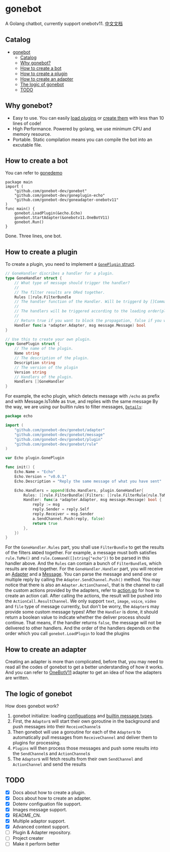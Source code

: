 # gonebot
A Golang chatbot, currently support onebotv11.
[中文文档](./README_CN.md)
## Catalog
- [gonebot](#gonebot)
	- [Catalog](#catalog)
	- [Why gonebot?](#why-gonebot)
	- [How to create a bot](#how-to-create-a-bot)
	- [How to create a plugin](#how-to-create-a-plugin)
	- [How to create an adapter](#how-to-create-an-adapter)
	- [The logic of gonebot](#the-logic-of-gonebot)
	- [TODO](#todo)
## Why gonebot?
- Easy to use. You can easily [load plugins](#how-to-create-a-bot) or [create them](#how-to-create-a-plugin) with less than 10 lines of code!
- High Performance. Powered by golang, we use minimum CPU and memory resource.
- Portable. Static compilation means you can compile the bot into an excutable file.
## How to create a bot
You can refer to [gonedemo](https://github.com/gonebot-dev/gonedemo)
```
package main
import (
	"github.com/gonebot-dev/gonebot"
	"github.com/gonebot-dev/goneplugin-echo"
	"github.com/gonebot-dev/goneadapter-onebotv11"
)
func main() {
	gonebot.LoadPlugin(&echo.Echo)
	gonebot.StartAdapter(&onebotv11.OneBotV11)
	gonebot.Run()
}
```
Done. Three lines, one bot.
## How to create a plugin
To create a plugin, you need to implement a [`GonePlugin` struct](./plugins/plugin.go).
```go
// GoneHandler discribes a handler for a plugin.
type GoneHandler struct {
	// What type of message should trigger the handler?
	//
	// The filter results are ORed together.
	Rules []rule.FilterBundle
	// The handler function of the Handler. Will be triggerd by []Command
	//
	// The handlers will be triggered according to the loading order(plugin first, then the handler)
	//
	// Return true if you want to block the propagation, false if you want other plugins to handle it too.
	Handler func(a *adapter.Adapter, msg message.Message) bool
}

// Use this to create your own plugin.
type GonePlugin struct {
	// The name of the plugin.
	Name string
	// The description of the plugin.
	Description string
	// The version of the plugin
	Version string
	// Handlers of the plugin.
	Handlers []GoneHandler
}
```
For example, the echo plugin, which detects message with `/echo` as prefix and with Message.IsToMe as true, and replies with the same message
By the way, we are using our builtin rules to filter messages, [`Details`](./rule/builtins.go):
```go
package echo

import (
	"github.com/gonebot-dev/gonebot/adapter"
	"github.com/gonebot-dev/gonebot/message"
	"github.com/gonebot-dev/gonebot/plugin"
	"github.com/gonebot-dev/gonebot/rule"
)

var Echo plugin.GonePlugin

func init() {
	Echo.Name = "Echo"
	Echo.Version = "v0.0.1"
	Echo.Description = "Reply the same message of what you have sent"

	Echo.Handlers = append(Echo.Handlers, plugin.GoneHandler{
		Rules: []rule.FilterBundle{{Filters: []rule.FilterRule{rule.ToMe(), rule.Command([]string{"echo"})}}},
		Handler: func(a *adapter.Adapter, msg message.Message) bool {
			reply := msg
			reply.Sender = reply.Self
			reply.Receiver = msg.Sender
			a.SendChannel.Push(reply, false)
			return true
		},
	})
}
```
For the `GoneHandler.Rules` part, you shall use `FilterBundle` to get the results of the filters `AND`ed together. For example, a message must both satisfies `rule.ToMe()` and `rule.Command([]string{"echo"})` to be parsed in this handler above.
And the `Rules` can contain a bunch of `FilterBundle`s, which results are `OR`ed together.
For the `GoneHandler.Handler` part, you will receive an [Adapter](./adapter/adapter.go) and a [Message](./message/message.go). You can parse the message and send one or multiple reply by calling the `Adapter.SendChannel.Push()` method.
You may notice that there is also an `Adapter.ActionChannel`, that is the channel to call the custom actions provided by the adapters, refer to [action.go](./message/action.go) for how to create an action call. After calling the actions, the result will be pushed into the `ActionCall.ResultChannel`.
We only support `text`, `image`, `voice`, `video` and `file` type of message currently, but don't be worry, the `Adapter`s may provide some custom message types!
After the `Handler` is done, it should return a boolean value to indicate whether the deliver process should continue. That means, if the handler returns `false`, the message will not be delivered to other handlers.
And the order of the handlers depends on the order which you call `gonebot.LoadPlugin` to load the plugins
## How to create an adapter
Creating an adapter is more than complicated, before that, you may need to read all the codes of gonebot to get a better understanding of how it works. And you can refer to [OneBotV11](https://github.com/gonebot-dev/goneadapter-onebotv11) adapter to get an idea of how the adapters are written.
## The logic of gonebot
How does gonebot work?
1. gonebot initialize: loading [configuations](./configuations/) and [builtin message types](./message/message.go).
2. First, the `Adaptor`s will start their own goroutine in the background and push messages into their `ReceiveChannel`s
3. Then gonebot will use a goroutine for each of the `Adapter`s to automatically pull messages from `ReceiveChannel` and deliver them to plugins for processing.
4. `Plugins` will then process those messages and push some results into the `SendChannel`s and `ActionChannel`s
5. The `Adaptor`s will fetch results from their own `SendChannel` and `ActionChannel` and send the results

## TODO
- [x] Docs about how to create a plugin.
- [x] Docs about how to create an adapter.
- [x] Dotenv configuation file support.
- [x] Images message support.
- [x] README_CN.
- [x] Multiple adaptor support.
- [x] Advanced context support.
- [ ] Plugin & Adapter repository.
- [ ] Project creater
- [ ] Make it perform better
